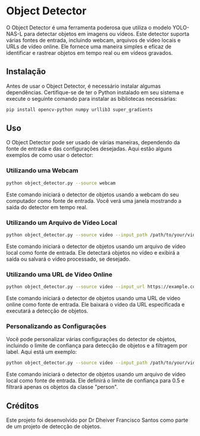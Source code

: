 
# Object Detector

O Object Detector é uma ferramenta poderosa que utiliza o modelo YOLO-NAS-L para detectar objetos em imagens ou vídeos. Este detector suporta várias fontes de entrada, incluindo webcam, arquivos de vídeo locais e URLs de vídeo online. Ele fornece uma maneira simples e eficaz de identificar e rastrear objetos em tempo real ou em vídeos gravados.

## Instalação

Antes de usar o Object Detector, é necessário instalar algumas dependências. Certifique-se de ter o Python instalado em seu sistema e execute o seguinte comando para instalar as bibliotecas necessárias:

```bash
pip install opencv-python numpy urllib3 super_gradients
```

## Uso

O Object Detector pode ser usado de várias maneiras, dependendo da fonte de entrada e das configurações desejadas. Aqui estão alguns exemplos de como usar o detector:

### Utilizando uma Webcam

```bash
python object_detector.py --source webcam
```

Este comando iniciará o detector de objetos usando a webcam do seu computador como fonte de entrada. Você verá uma janela mostrando a saída do detector em tempo real.

### Utilizando um Arquivo de Vídeo Local

```bash
python object_detector.py --source video --input_path /path/to/your/video.mp4
```

Este comando iniciará o detector de objetos usando um arquivo de vídeo local como fonte de entrada. Ele detectará objetos no vídeo e exibirá a saída ou salvará o vídeo processado, se desejado.

### Utilizando uma URL de Vídeo Online

```bash
python object_detector.py --source video --input_url https://example.com/your/video.mp4
```

Este comando iniciará o detector de objetos usando uma URL de vídeo online como fonte de entrada. Ele baixará o vídeo da URL especificada e executará a detecção de objetos.

### Personalizando as Configurações

Você pode personalizar várias configurações do detector de objetos, incluindo o limite de confiança para detecção de objetos e a filtragem por label. Aqui está um exemplo:

```bash
python object_detector.py --source video --input_path /path/to/your/video.mp4 --confidence_threshold 0.5 --filter_label person
```

Este comando iniciará o detector de objetos usando um arquivo de vídeo local como fonte de entrada. Ele definirá o limite de confiança para 0.5 e filtrará apenas os objetos da classe "person".

## Créditos

Este projeto foi desenvolvido por Dr Dheiver Francisco Santos como parte de um projeto de detecção de objetos.
